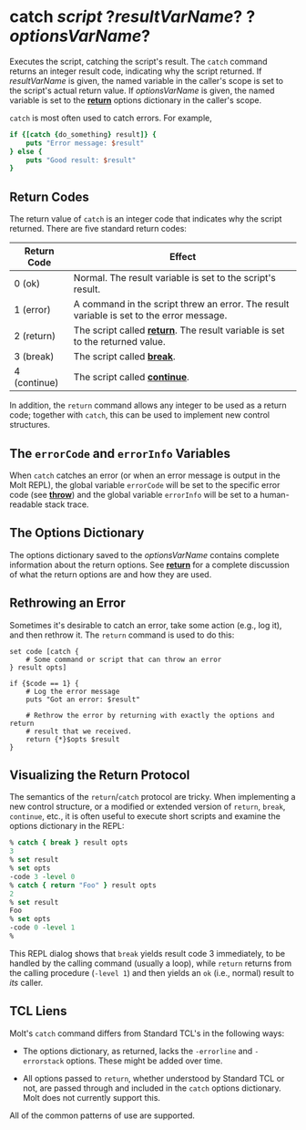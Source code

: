 # catch *script* ?*resultVarName*? ?*optionsVarName*?

Executes the script, catching the script's result.  The `catch` command returns an integer
result code, indicating why the script returned.  If *resultVarName* is given, the
named variable in the caller's scope is set to the script's actual return value.  If
*optionsVarName* is given, the named variable is set to the [**return**](./return.md) options
dictionary in the caller's scope.

`catch` is most often used to catch errors.  For example,

```tcl
if {[catch {do_something} result]} {
    puts "Error message: $result"
} else {
    puts "Good result: $result"
}
```

## Return Codes

The return value of `catch` is an integer code that indicates why the script returned.  There are
five standard return codes:

| Return Code  | Effect |
| ------------ | ------ |
| 0 (ok)       | Normal. The result variable is set to the script's result. |
| 1 (error)    | A command in the script threw an error. The result variable is set to the error message. |
| 2 (return)   | The script called [**return**](./return.md). The result variable is set to the returned value. |
| 3 (break)    | The script called [**break**](./break.md). |
| 4 (continue) | The script called [**continue**](./continue.md). |

In addition, the `return` command allows any integer to be used as a return code; together with
`catch`, this can be used to implement new control structures.

## The `errorCode` and `errorInfo` Variables

When `catch` catches an error (or when an error message is output in the Molt REPL), the
global variable `errorCode` will be set to the specific error code (see [**throw**](throw.md))
and the global variable `errorInfo` will be set to a human-readable stack trace.

## The Options Dictionary

The options dictionary saved to the *optionsVarName* contains complete information about the
return options.  See [**return**](return.md) for a complete discussion of what the return
options are and how they are used.

## Rethrowing an Error

Sometimes it's desirable to catch an error, take some action (e.g., log it), and then rethrow
it.  The `return` command is used to do this:

```
set code [catch {
    # Some command or script that can throw an error
} result opts]

if {$code == 1} {
    # Log the error message
    puts "Got an error: $result"

    # Rethrow the error by returning with exactly the options and return
    # result that we received.
    return {*}$opts $result
}
```

## Visualizing the Return Protocol

The semantics of the `return`/`catch` protocol are tricky.  When implementing a new control
structure, or a modified or extended version of `return`, `break`, `continue`, etc., it is
often useful to execute short scripts and examine the options dictionary in the REPL:

```tcl
% catch { break } result opts
3
% set result
% set opts
-code 3 -level 0
% catch { return "Foo" } result opts
2
% set result
Foo
% set opts
-code 0 -level 1
%
```

This REPL dialog shows that `break` yields result code 3 immediately, to be handled by the
calling command (usually a loop), while `return` returns from the calling procedure (`-level 1`)
and then yields an `ok` (i.e., normal) result to *its* caller.

## TCL Liens

Molt's `catch` command differs from Standard TCL's in the following ways:

* The options dictionary, as returned, lacks the `-errorline` and `-errorstack` options.  These
  might be added over time.

* All options passed to `return`, whether understood by Standard TCL or not, are passed through
  and included in the `catch` options dictionary.  Molt does not currently support this.

All of the common patterns of use are supported.
